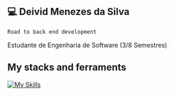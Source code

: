 ## 💻 Deivid Menezes da Silva

```Road to back end development```

Estudante de Engenharia de Software (3/8 Semestres) 

## My stacks and ferraments
[![My Skills](https://skillicons.dev/icons?i=php,java,spring,mysql,postgres,js,ts,docker,nodejs,neovim,idea,vscode,linux)](https://skillicons.dev)

#
